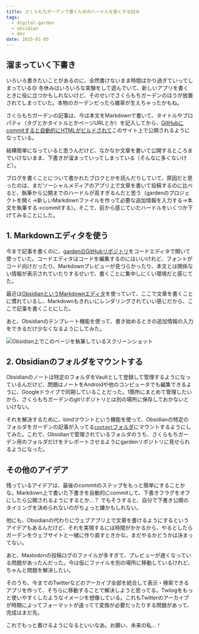 ```yaml
---
title: さくらもちガーデンで書くためのハードルを低くする試み
tags:
  - digital-garden
  - obsidian
  - dev
date: 2025-01-05
---
```

## 溜まっていく下書き

いろいろ書きたいことがあるのに、全然書けないまま時間ばかり過ぎていってしまっている😣 冬休みはいろいろな実験をして遊んでいて、新しいアプリを書くときに役に立つかもしれないけど、そのせいでさくらもちガーデンのほうが放置されてしまっていた。本物のガーデンだったら雑草が生えちゃったかもね。

さくらもちガーデンの記事は、今は本文をMarkdownで書いて、タイトルやプロパティ（タグとかタイトルとかページURLとか）を記入してから、[GitHubにcommitすると自動的にHTMLがビルドされて](https://github.com/sakuramochi0/garden/actions/workflows/deploy.yaml)このサイト上で公開されるようになっている。

結構簡単になっていると思うんだけど、なかなか文章を書いて公開するところまでいけないまま、下書きが溜まっていってしまっている（そんなに多くないけど）。

ブログを書くことについて書かれたブロクとかを読んだりしていて、原因だと思ったのは、まだソーシャルメディアのアプリ上で文章を書いて投稿するのに比べると、執筆から公開までのハードルが高すぎるんだと思う（gardenのプロジェクトを開く→新しいMarkdownファイルを作って必要な追加情報を入力する→本文を執筆する→commitする）。そこで、前から感じていたハードルをいくつか下げてみることにした。

## 1. Markdownエディタを使う

今まで記事を書くのに、[gardenのGitHubリポジトリ](https://github.com/sakuramochi0/garden)をコードエディタで開いて使っていた。コードエディタはコードを編集するのにはいいけれど、フォントがコード向けだったり、Markdownプレビューが見づらかったり、本文とは関係ない情報が表示されていたりするせいで、書くことに集中しにくい環境だと感じてた。

最近は[ObsidianというMarkdownエディタ](https://obsidian.md/)を使っていて、ここで文章を書くことに慣れているし、Markdownもきれいにレンダリングされていい感じだから、ここで記事を書くことにした。

あと、Obsidianのテンプレート機能を使って、書き始めるときの追加情報の入力をできるだけ少なくなるようにしてみた。

![Obsidian上でこのページを執筆しているスクリーンショット](screenshot-of-obsidian.png)

## 2. Obsidianのフォルダをマウントする

Obsidianのノートは特定のフォルダをVaultとして登録して管理するようになっているんだけど、問題はノートをAndroidや他のコンピュータでも編集できるように、Googleドライブで同期していることだった。1箇所にまとめて管理したいから、さくらもちガーデンのgitリポジトリとは別の場所に保存しておかないといけない。

それを解決するために、bindマウントという機能を使って、Obsidianの特定のフォルダをガーデンの記事が入ってる[`content`フォルダ](https://github.com/sakuramochi0/garden/tree/v4/content)にマウントするようにしてみた。これで、Obsidianで管理されているフォルダのうち、さくらもちガーデン用のフォルダだけをテレポートさせるようにgardenリポジトリに見せられるようになった。

## その他のアイデア

残っているアイデアは、最後のcommitのステップをもっと簡単にすることかな。Markdown上で書いた下書きを自動的にcommitして、下書きフラグをオフにしたら公開されるようにするとか…？ でもそうすると、自分で下書き公開のタイミングを決められないのがちょっと嫌かもしれない。

他にも、Obsidianの代わりにウェブアプリ上で文章を書けるようにするというアイデアもあるんだけど、それを実現するには時間がかかるから、やるとしたらガーデンをウェブサイトと一緒に作り直すときかな。まだやるかどうかは決まってない。

あと、Mastodonの投稿ログのファイルが多すぎて、プレビューが遅くなっている問題があったんだった。今は仮にファイルを別の場所に移動しているけれど、ちゃんと問題を解決したい。

そのうち、今までのTwitterなどのアーカイブ全部を統合して表示・検索できるアプリを作って、そちらに移動することで解決しようと思ってる。Twilogをもっと使いやすくしたようなイメージを想像している。これもTwitterのアーカイブが時期によってフォーマットが違ってて変換が必要だったりする問題があって、完成はまだ先。

これでもっと書けるようになるといいなあ。お願い、未来の私…！

